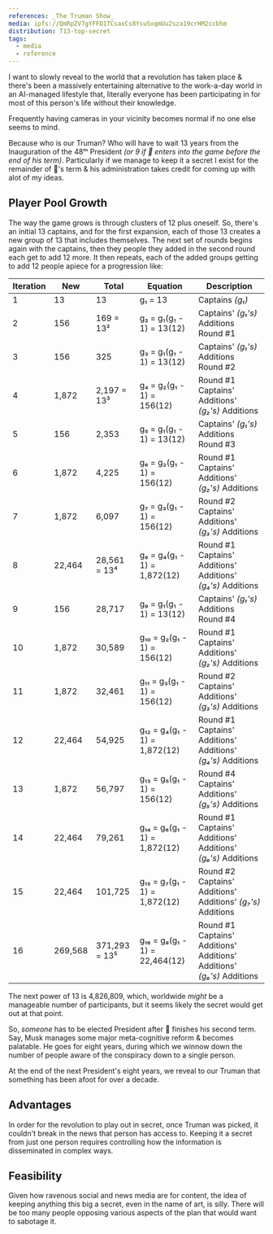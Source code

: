 ```yaml
---
references: _The Truman Show_
media: ipfs://QmRpZV7gYFFD1TCsaxCs8YsuSxqmUu2sza19crHM2ccbhm
distribution: T13-top-secret
tags:
  - media
  - reference
---
```

I want to slowly reveal to the world that a revolution has taken place & there's been a massively entertaining alternative to the work-a-day world in an AI-managed lifestyle that, literally everyone has been participating in for most of this person's life without their knowledge.

Frequently having cameras in your vicinity becomes normal if no one else seems to mind.

Because who is our Truman? Who will have to wait 13 years from the Inauguration of the 48ᵗʰ President *(or 9 if 🍊 enters into the game before the end of his term)*. Particularly if we manage to keep it a secret I exist for the remainder of 🍊's term & his administration takes credit for coming up with alot of my ideas.

## Player Pool Growth

The way the game grows is through clusters of 12 plus oneself. So, there's an initial 13 captains, and for the first expansion, each of those 13 creates a new group of 13 that includes themselves. The next set of rounds begins again with the captains, then they people they added in the second round each get to add 12 more. It then repeats, each of the added groups getting to add 12 people apiece for a progression like:

| Iteration | New     | Total         | Equation                      | Description                                                   |
| --------- | ------- | ------------- | ----------------------------- | ------------------------------------------------------------- |
| 1         | 13      | 13            | g₁ = 13                       | Captains *(g₁)*                                               |
| 2         | 156     | 169 = 13²     | g₂ = g₁(g₁ - 1) = 13(12)      | Captains' *(g₁'s)* Additions Round #1                         |
| 3         | 156     | 325           | g₃ = g₁(g₁ - 1) = 13(12)      | Captains' *(g₁'s)* Additions Round #2                         |
| 4         | 1,872   | 2,197 = 13³   | g₄ = g₂(g₁ - 1) = 156(12)     | Round #1 Captains' Additions' *(g₂'s)* Additions              |
| 5         | 156     | 2,353         | g₅ = g₁(g₁ - 1) = 13(12)      | Captains' *(g₁'s)* Additions Round #3                                  |
| 6         | 1,872   | 4,225         | g₆ = g₂(g₁ - 1) = 156(12)     | Round #1 Captains' Additions' *(g₂'s)* Additions                       |
| 7         | 1,872   | 6,097         | g₇ = g₃(g₁ - 1) = 156(12)     | Round #2 Captains' Additions' *(g₃'s)* Additions                       |
| 8         | 22,464  | 28,561 = 13⁴  | g₈ = g₄(g₁ - 1) = 1,872(12)   | Round #1 Captains' Additions' Additions' *(g₄'s)* Additions            |
| 9         | 156     | 28,717        | g₉ = g₁(g₁ - 1) = 13(12)      | Captains' *(g₁'s)* Additions Round #4                                  |
| 10        | 1,872   | 30,589        | g₁₀ = g₂(g₁ - 1) = 156(12)    | Round #1 Captains' Additions' *(g₂'s)* Additions                       |
| 11        | 1,872   | 32,461        | g₁₁ = g₃(g₁ - 1) = 156(12)    | Round #2 Captains' Additions' *(g₃'s)* Additions                       |
| 12        | 22,464  | 54,925        | g₁₂ = g₄(g₁ - 1) = 1,872(12)  | Round #1 Captains' Additions' Additions' *(g₄'s)* Additions            |
| 13        | 1,872   | 56,797        | g₁₃ = g₅(g₁ - 1) = 156(12)    | Round #4 Captains' Additions' *(g₅'s)* Additions                       |
| 14        | 22,464  | 79,261        | g₁₄ = g₆(g₁ - 1) = 1,872(12)  | Round #1 Captains' Additions' Additions' *(g₆'s)* Additions            |
| 15        | 22,464  | 101,725       | g₁₅ = g₇(g₁ - 1) = 1,872(12)  | Round #2 Captains' Additions' Additions' *(g₇'s)* Additions            |
| 16        | 269,568 | 371,293 = 13⁵ | g₁₆ = g₈(g₁ - 1) = 22,464(12) | Round #1 Captains' Additions' Additions' Additions' *(g₈'s)* Additions |

The next power of 13 is 4,826,809, which, worldwide *might* be a manageable number of participants, but it seems likely the secret would get out at that point.

So, *someone* has to be elected President after 🍊 finishes his second term. Say, Musk manages some major meta-cognitive reform & becomes palatable. He goes for eight years, during which we winnow down the number of people aware of the conspiracy down to a single person.

At the end of the next President's eight years, we reveal to our Truman that something has been afoot for over a decade.

## Advantages

In order for the revolution to play out in secret, once Truman was picked, it couldn't break in the news that person has access to. Keeping it a secret from just one person requires controlling how the information is disseminated in complex ways.

## Feasibility

Given how ravenous social and news media are for content, the idea of keeping anything this big a secret, even in the name of art, is silly. There will be too many people opposing various aspects of the plan that would want to sabotage it.
